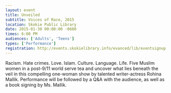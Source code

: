 ```yaml
---
layout: event
title: Unveiled 
subtitle: Voices of Race, 2015
location: Skokie Public Library
date: 2015-01-30 00:00:00 -0600
times: 6:00 PM
audiences: ['Adults', 'Teens']
types: ['Performance']
registration: http://events.skokielibrary.info/evanced/lib/eventsignup.asp?ID=22116
---
```

Racism. Hate crimes. Love. Islam. Culture. Language. Life. Five Muslim women in a post-9/11 world serve tea and uncover what lies beneath the veil in this compelling one-woman show by talented writer-actress Rohina Mallik. Performance will be followed by a Q&A with the audience, as well as a book signing by Ms. Mallik.
